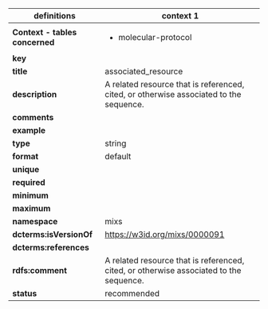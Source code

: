 

| definitions | context 1 |
|-|-|
| **Context - tables concerned** | <ul><li>molecular-protocol</li></ul> |
| **key** |  |
| **title** | associated_resource |
| **description** | A related resource that is referenced, cited, or otherwise associated to the sequence. |
| **comments** |  |
| **example** |  |
| **type** | string |
| **format** | default |
| **unique** |  |
| **required** |  |
| **minimum** |  |
| **maximum** |  |
| **namespace** | mixs |
| **dcterms:isVersionOf** | https://w3id.org/mixs/0000091 |
| **dcterms:references** |  |
| **rdfs:comment** | A related resource that is referenced, cited, or otherwise associated to the sequence. |
| **status** | recommended |
